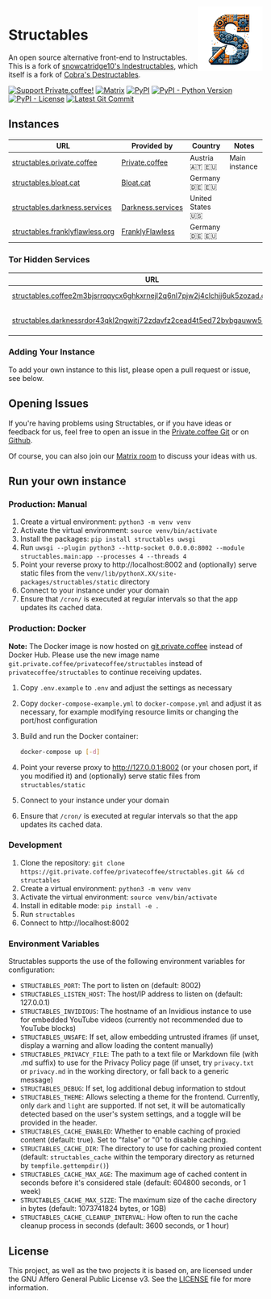 <img align="right" src="src/structables/static/img/logo.png">

# Structables

An open source alternative front-end to Instructables. This is a fork of <a href="https://codeberg.org/indestructables/indestructables">snowcatridge10's Indestructables</a>, which itself is a fork of <a href="https://git.vern.cc/cobra/Destructables">Cobra's Destructables</a>.

[![Support Private.coffee!](https://shields.private.coffee/badge/private.coffee-support%20us!-pink?logo=coffeescript)](https://private.coffee)
[![Matrix](https://shields.private.coffee/badge/Matrix-join%20us!-blue?logo=matrix)](https://matrix.pcof.fi/#/#structables:private.coffee)
[![PyPI](https://shields.private.coffee/pypi/v/structables)](https://pypi.org/project/structables/)
[![PyPI - Python Version](https://shields.private.coffee/pypi/pyversions/structables)](https://pypi.org/project/structables/)
[![PyPI - License](https://shields.private.coffee/pypi/l/structables)](https://pypi.org/project/structables/)
[![Latest Git Commit](https://shields.private.coffee/gitea/last-commit/privatecoffee/structables?gitea_url=https://git.private.coffee)](https://git.private.coffee/privatecoffee/structables)

## Instances

<!-- START_INSTANCE_LIST type:eq=clearnet -->

| URL                                                                        | Provided by                                    | Country          | Notes         |
| -------------------------------------------------------------------------- | ---------------------------------------------- | ---------------- | ------------- |
| [structables.private.coffee](https://structables.private.coffee)           | [Private.coffee](https://private.coffee)       | Austria 🇦🇹 🇪🇺    | Main instance |
| [structables.bloat.cat](https://structables.bloat.cat)                     | [Bloat.cat](https://bloat.cat)                 | Germany 🇩🇪 🇪🇺    |               |
| [structables.darkness.services](https://structables.darkness.services)     | [Darkness.services](https://darkness.services) | United States 🇺🇸 |               |
| [structables.franklyflawless.org](https://structables.franklyflawless.org) | [FranklyFlawless](https://franklyflawless.org) | Germany 🇩🇪 🇪🇺    |               |

<!-- END_INSTANCE_LIST -->

### Tor Hidden Services

<!-- START_INSTANCE_LIST type:eq=onion -->

| URL                                                                                                                                                             | Provided by                                    | Country          | Notes         |
| --------------------------------------------------------------------------------------------------------------------------------------------------------------- | ---------------------------------------------- | ---------------- | ------------- |
| [structables.coffee2m3bjsrrqqycx6ghkxrnejl2q6nl7pjw2j4clchjj6uk5zozad.onion](http://structables.coffee2m3bjsrrqqycx6ghkxrnejl2q6nl7pjw2j4clchjj6uk5zozad.onion) | [Private.coffee](https://private.coffee)       | Austria 🇦🇹 🇪🇺    | Main instance |
| [structables.darknessrdor43qkl2ngwitj72zdavfz2cead4t5ed72bybgauww5lyd.onion](http://structables.darknessrdor43qkl2ngwitj72zdavfz2cead4t5ed72bybgauww5lyd.onion) | [Darkness.services](https://darkness.services) | United States 🇺🇸 |               |

<!-- END_INSTANCE_LIST -->

### Adding Your Instance

To add your own instance to this list, please open a pull request or issue, see below.

## Opening Issues

If you're having problems using Structables, or if you have ideas or feedback for us, feel free to open an issue in the [Private.coffee Git](https://git.private.coffee/PrivateCoffee/structables/issues) or on [Github](https://github.com/PrivateCoffee/structables/issues).

Of course, you can also join our [Matrix room](https://matrix.pcof.fi/#/#structables:private.coffee) to discuss your ideas with us.

## Run your own instance

### Production: Manual

1. Create a virtual environment: `python3 -m venv venv`
2. Activate the virtual environment: `source venv/bin/activate`
3. Install the packages: `pip install structables uwsgi`
4. Run `uwsgi --plugin python3 --http-socket 0.0.0.0:8002 --module structables.main:app --processes 4 --threads 4`
5. Point your reverse proxy to http://localhost:8002 and (optionally) serve static files from the `venv/lib/pythonX.XX/site-packages/structables/static` directory
6. Connect to your instance under your domain
7. Ensure that `/cron/` is executed at regular intervals so that the app updates its cached data.

### Production: Docker

**Note:** The Docker image is now hosted on [git.private.coffee](https://git.private.coffee/privatecoffee/structables/packages) instead of Docker Hub. Please use the new image name `git.private.coffee/privatecoffee/structables` instead of `privatecoffee/structables` to continue receiving updates.

1. Copy `.env.example` to `.env` and adjust the settings as necessary
2. Copy `docker-compose-example.yml` to `docker-compose.yml` and adjust it as necessary, for example modifying resource limits or changing the port/host configuration
3. Build and run the Docker container:

   ```sh
   docker-compose up [-d]
   ```

4. Point your reverse proxy to http://127.0.0.1:8002 (or your chosen port, if you modified it) and (optionally) serve static files from `structables/static`
5. Connect to your instance under your domain
6. Ensure that `/cron/` is executed at regular intervals so that the app updates its cached data.

### Development

1. Clone the repository: `git clone https://git.private.coffee/privatecoffee/structables.git && cd structables`
2. Create a virtual environment: `python3 -m venv venv`
3. Activate the virtual environment: `source venv/bin/activate`
4. Install in editable mode: `pip install -e .`
5. Run `structables`
6. Connect to http://localhost:8002

### Environment Variables

Structables supports the use of the following environment variables for configuration:

- `STRUCTABLES_PORT`: The port to listen on (default: 8002)
- `STRUCTABLES_LISTEN_HOST`: The host/IP address to listen on (default: 127.0.0.1)
- `STRUCTABLES_INVIDIOUS`: The hostname of an Invidious instance to use for embedded YouTube videos (currently not recommended due to YouTube blocks)
- `STRUCTABLES_UNSAFE`: If set, allow embedding untrusted iframes (if unset, display a warning and allow loading the content manually)
- `STRUCTABLES_PRIVACY_FILE`: The path to a text file or Markdown file (with .md suffix) to use for the Privacy Policy page (if unset, try `privacy.txt` or `privacy.md` in the working directory, or fall back to a generic message)
- `STRUCTABLES_DEBUG`: If set, log additional debug information to stdout
- `STRUCTABLES_THEME`: Allows selecting a theme for the frontend. Currently, only `dark` and `light` are supported. If not set, it will be automatically detected based on the user's system settings, and a toggle will be provided in the header.
- `STRUCTABLES_CACHE_ENABLED`: Whether to enable caching of proxied content (default: true). Set to "false" or "0" to disable caching.
- `STRUCTABLES_CACHE_DIR`: The directory to use for caching proxied content (default: `structables_cache` within the temporary directory as returned by `tempfile.gettempdir()`)
- `STRUCTABLES_CACHE_MAX_AGE`: The maximum age of cached content in seconds before it's considered stale (default: 604800 seconds, or 1 week)
- `STRUCTABLES_CACHE_MAX_SIZE`: The maximum size of the cache directory in bytes (default: 1073741824 bytes, or 1GB)
- `STRUCTABLES_CACHE_CLEANUP_INTERVAL`: How often to run the cache cleanup process in seconds (default: 3600 seconds, or 1 hour)

## License

This project, as well as the two projects it is based on, are licensed under the GNU Affero General Public License v3. See the [LICENSE](LICENSE) file for more information.
